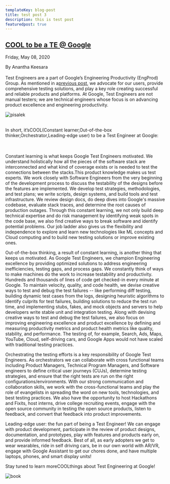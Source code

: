```yaml
---
templateKey: blog-post
title: test post 3
description: this is test post
featuredpost: true
---
```

<!--StartFragment-->

## [COOL to be a TE @ Google](https://testing.googleblog.com/2020/05/cool-to-be-te-google.html "COOL to be a TE @ Google")

Friday, May 08, 2020

By Anantha Keesara\
\
Test Engineers are a part of Google’s Engineering Productivity (EngProd) Group. As mentioned in a[previous post](https://testing.googleblog.com/2016/09/what-test-engineers-do-at-google.html), we advocate for our users, provide comprehensive testing solutions, and play a key role creating successful and reliable products and platforms. At Google, Test Engineers are not manual testers; we are technical engineers whose focus is on advancing product excellence and engineering productivity.

![pisalek](/img/produkcni.png "pisalek")

\
In short, it’sCOOL(Constant learner,Out-of-the-box thinker,Orchestrator,Leading-edge user) to be a Test Engineer at Google:

\
\
Constant learning is what keeps Google Test Engineers motivated. We understand holistically how all the pieces of the software stack are interconnected and what kind of coverage exists or is needed to test the connections between the stacks.This product knowledge makes us test experts. We work closely with Software Engineers from the very beginning of the development process to discuss the testability of the designs before the features are implemented. We develop test strategies, methodologies, and test plans; we write scripts, design systems, and build tools and test infrastructure. We review design docs, do deep dives into Google's massive codebase, evaluate stack traces, and determine the root causes of production outages. Through this constant learning, we not only build deep technical expertise and do risk management by identifying weak spots in the code base, we also find creative ways to break software and identify potential problems. Our job ladder also gives us the flexibility and independence to explore and learn new technologies like ML concepts and Cloud computing and to build new testing solutions or improve existing ones.

Out-of-the-box thinking, a result of constant learning, is another thing that keeps us motivated. As Google Test Engineers, we champion Engineering excellence by providing optimized solutions to address engineering inefficiencies, testing gaps, and process gaps. We constantly think of ways to make machines do the work to increase testability and productivity. Hundreds and thousands of lines of code get checked-in every minute at Google. To maintain velocity, quality, and code health, we devise creative ways to test and debug the test failures -- like performing diff testing, building dynamic test cases from the logs, designing heuristic algorithms to identify culprits for test failures, building solutions to reduce the test run time, and implementing stubs, fakes, and mock objects and servers to help developers write stable unit and integration testing. Along with devising creative ways to test and debug the test failures, we also focus on improving engineering excellence and product excellence by defining and measuring productivity metrics and product health metrics like quality, stability, and performance. The testing of, for example, Search, Ads, Maps, YouTube, Cloud, self-driving cars, and Google Apps would not have scaled with traditional testing practices.

Orchestrating the testing efforts is a key responsibility of Google Test Engineers. As orchestrators we can collaborate with cross functional teams including Product Managers, Technical Program Managers, and Software engineers to define critical user journeys (CUJs), determine testing strategies, and ensure that the right tests are run on the right configurations/environments. With our strong communication and collaboration skills, we work with the cross-functional teams and play the role of evangelists in spreading the word on new tools, technologies, and best testing practices. We also have the opportunity to host Hackathons and Fixits, host interns, drive college recruiting events, engage with the open source community in testing the open source products, listen to feedback, and convert that feedback into product improvements.

Leading-edge user: the fun part of being a Test Engineer! We can engage with product development, participate in the review of product designs, documentation, and prototypes, play with features and products early on, and provide informed feedback. Best of all, as early adopters we get to wear wearables, ride in self driving cars, be in our own world with AR/VR, engage with Google Assistant to get our chores done, and have multiple laptops, phones, and smart display units!

Stay tuned to learn moreCOOLthings about Test Engineering at Google!

![book](/img/logo_bookla.png "book")

<!--EndFragment-->